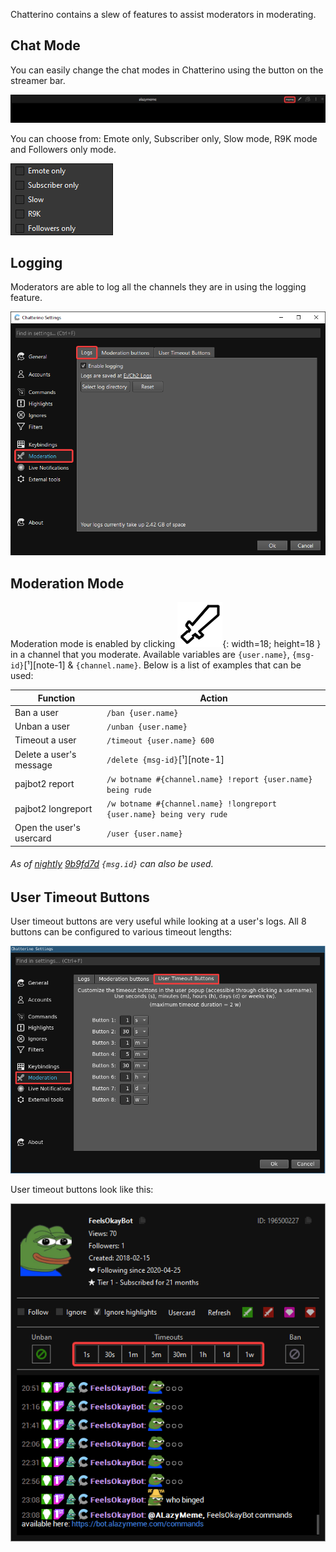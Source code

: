 Chatterino contains a slew of features to assist moderators in moderating.

## Chat Mode
You can easily change the chat modes in Chatterino using the button on the streamer bar.

![ChatModesOption](./images/moderation/chatModesOption.png)

You can choose from: Emote only, Subscriber only, Slow mode, R9K mode and Followers only mode.

![ChatModes](./images/moderation/chatModes.png)

## Logging
Moderators are able to log all the channels they are in using the logging feature.

![Logging](./images/moderation/logging.png)

## Moderation Mode
Moderation mode is enabled by clicking ![ModModeDisabled](./images/moderation/modModeDisabled.png){: width=18; height=18 } in a channel that you moderate. Available variables are `{user.name}`, `{msg-id}`[¹][note-1] & `{channel.name}`. Below is a list of examples that can be used:

| Function | Action |
| - | - |
| Ban a user | `/ban {user.name}` |
| Unban a user | `/unban {user.name}` |
| Timeout a user | `/timeout {user.name} 600` |
| Delete a user's message | `/delete {msg-id}`[¹][note-1] |
| pajbot2 report | `/w botname #{channel.name} !report {user.name} being rude` |
| pajbot2 longreport | `/w botname #{channel.name} !longreport {user.name} being very rude` |
| Open the user's usercard | `/user {user.name}` |
###### As of [nightly][nightly] [9b9fd7d][com1] `{msg.id}` can also be used. <a name="note-1"></a>

## User Timeout Buttons
User timeout buttons are very useful while looking at a user's logs. All 8 buttons can be configured to various timeout lengths:

![UserTimeoutButtonsConfig](./images/moderation/userTimeoutButtonsConfig.png)

User timeout buttons look like this:

![UserTimeoutButtons](./images/moderation/userTimeoutButtons.png)

[nightly]: ../Help/#what-is-nightly-and-how-to-use-install-it
[com1]: https://github.com/Chatterino/chatterino2/commit/9b9fd7d403a0b3bd047ba7134de158c4e2fecbc7
